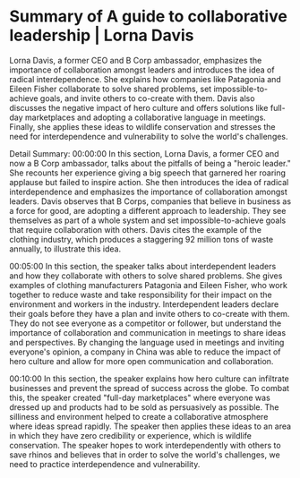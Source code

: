 # Summary of A guide to collaborative leadership | Lorna Davis

Lorna Davis, a former CEO and B Corp ambassador, emphasizes the importance of collaboration amongst leaders and introduces the idea of radical interdependence. She explains how companies like Patagonia and Eileen Fisher collaborate to solve shared problems, set impossible-to-achieve goals, and invite others to co-create with them. Davis also discusses the negative impact of hero culture and offers solutions like full-day marketplaces and adopting a collaborative language in meetings. Finally, she applies these ideas to wildlife conservation and stresses the need for interdependence and vulnerability to solve the world's challenges.

Detail Summary: 
00:00:00
In this section, Lorna Davis, a former CEO and now a B Corp ambassador, talks about the pitfalls of being a "heroic leader." She recounts her experience giving a big speech that garnered her roaring applause but failed to inspire action. She then introduces the idea of radical interdependence and emphasizes the importance of collaboration amongst leaders. Davis observes that B Corps, companies that believe in business as a force for good, are adopting a different approach to leadership. They see themselves as part of a whole system and set impossible-to-achieve goals that require collaboration with others. Davis cites the example of the clothing industry, which produces a staggering 92 million tons of waste annually, to illustrate this idea.

00:05:00
In this section, the speaker talks about interdependent leaders and how they collaborate with others to solve shared problems. She gives examples of clothing manufacturers Patagonia and Eileen Fisher, who work together to reduce waste and take responsibility for their impact on the environment and workers in the industry. Interdependent leaders declare their goals before they have a plan and invite others to co-create with them. They do not see everyone as a competitor or follower, but understand the importance of collaboration and communication in meetings to share ideas and perspectives. By changing the language used in meetings and inviting everyone's opinion, a company in China was able to reduce the impact of hero culture and allow for more open communication and collaboration.

00:10:00
In this section, the speaker explains how hero culture can infiltrate businesses and prevent the spread of success across the globe. To combat this, the speaker created "full-day marketplaces" where everyone was dressed up and products had to be sold as persuasively as possible. The silliness and environment helped to create a collaborative atmosphere where ideas spread rapidly. The speaker then applies these ideas to an area in which they have zero credibility or experience, which is wildlife conservation. The speaker hopes to work interdependently with others to save rhinos and believes that in order to solve the world's challenges, we need to practice interdependence and vulnerability.

